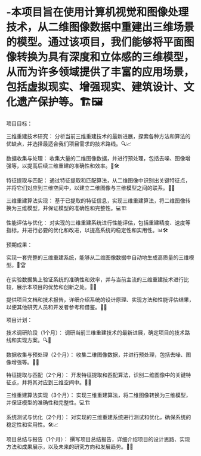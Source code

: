 # -本项目旨在使用计算机视觉和图像处理技术，从二维图像数据中重建出三维场景的模型。通过该项目，我们能够将平面图像转换为具有深度和立体感的三维模型，从而为许多领域提供了丰富的应用场景，包括虚拟现实、增强现实、建筑设计、文化遗产保护等。🏗️🖼️

项目目标：

三维重建技术研究： 分析当前三维重建技术的最新进展，探索各种方法和算法的优缺点，并选择最适合我们项目需求的技术路线。🔍📈

数据收集与处理： 收集大量的二维图像数据，并进行预处理，包括去噪、图像增强等，以提高后续三维重建的准确性和效率。📸🛠️

特征提取与匹配： 通过特征提取和匹配算法，从二维图像中识别出关键特征点，并将它们对应到三维空间中，以建立二维图像与三维模型之间的联系。🔑🔗

三维重建算法实现： 基于已提取的特征信息，实现三维重建算法，将二维图像转换为三维模型，并保证模型的准确性和完整性。💻🏗️

性能评估与优化： 对实现的三维重建系统进行性能评估，包括重建精度、速度等指标，并进行必要的优化和改进，以提高系统的稳定性和实用性。📊🛠️

预期成果：

实现一套完整的三维重建系统，能够从二维图像数据中自动地生成高质量的三维模型。🎉🏆

在实验数据集上验证系统的准确性和效率，并与当前主流的三维重建技术进行比较，展示本项目的优势和创新之处。🔬🚀

提供项目文档和技术报告，详细介绍系统的设计原理、实现方法和性能评估结果，以便其他研究人员和开发者参考和借鉴。📄💡

项目计划：

技术调研阶段（1个月）： 调研当前三维重建技术的最新进展，确定项目的技术路线和实现方案。🔍📅

数据收集与预处理（2个月）： 收集二维图像数据，并进行预处理，包括去噪、图像增强等。📸🧼

特征提取与匹配（2个月）： 开发特征提取和匹配算法，识别二维图像中的关键特征点，并将其对应到三维空间中。🔑🧩

三维重建算法实现（3个月）： 实现三维重建算法，将二维图像转换为三维模型，并保证模型的准确性和完整性。💻🏗️

系统测试与优化（2个月）： 对实现的三维重建系统进行测试和优化，确保系统的稳定性和实用性。🛠️📈

项目总结与报告（1个月）： 撰写项目总结报告，详细介绍项目的设计思路、实现方法和成果展示，以及未来的研究方向和发展趋势。📄✨
